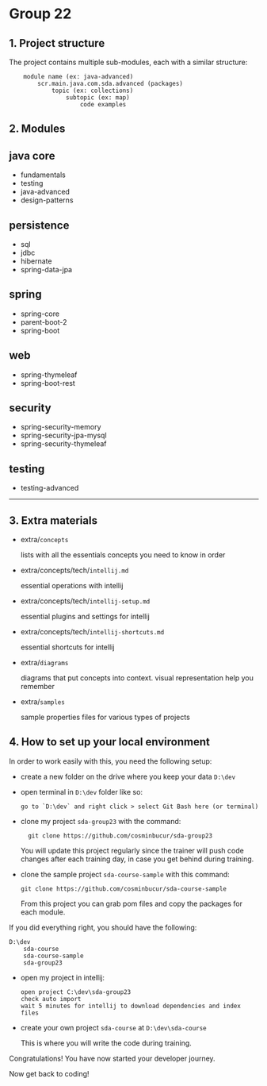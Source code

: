 # Group 22

## 1. Project structure
The project contains multiple sub-modules, each with a similar structure:

        module name (ex: java-advanced)
            scr.main.java.com.sda.advanced (packages)
                topic (ex: collections)
                    subtopic (ex: map)
                        code examples

## 2. Modules

## java core
- fundamentals
- testing
- java-advanced
- design-patterns

## persistence
- sql
- jdbc
- hibernate
- spring-data-jpa

## spring
- spring-core
- parent-boot-2
- spring-boot

## web
- spring-thymeleaf
- spring-boot-rest

## security
- spring-security-memory
- spring-security-jpa-mysql
- spring-security-thymeleaf

## testing
- testing-advanced

---

## 3. Extra materials

- extra/`concepts`

  lists with all the essentials concepts you need to know in order

- extra/concepts/tech/`intellij.md`

  essential operations with intellij

- extra/concepts/tech/`intellij-setup.md`

  essential plugins and settings for intellij

- extra/concepts/tech/`intellij-shortcuts.md`

  essential shortcuts for intellij

- extra/`diagrams`

  diagrams that put concepts into context. visual representation help you remember

- extra/`samples`

  sample properties files for various types of projects

## 4. How to set up your local environment

In order to work easily with this, you need the following setup:

- create a new folder on the drive where you keep your data `D:\dev`


- open terminal in `D:\dev` folder like so:

      go to `D:\dev` and right click > select Git Bash here (or terminal)


- clone my project `sda-group23` with the command:

        git clone https://github.com/cosminbucur/sda-group23

  You will update this project regularly since the trainer will push code changes
  after each training day, in case you get behind during training.


- clone the sample project `sda-course-sample` with this command:

      git clone https://github.com/cosminbucur/sda-course-sample

  From this project you can grab pom files and copy the packages for each module.


If you did everything right, you should have the following:

    D:\dev
        sda-course        
        sda-course-sample
        sda-group23

- open my project in intellij:

      open project C:\dev\sda-group23
      check auto import
      wait 5 minutes for intellij to download dependencies and index files

- create your own project `sda-course` at `D:\dev\sda-course`

  This is where you will write the code during training.


Congratulations! You have now started your developer journey.

Now get back to coding!
